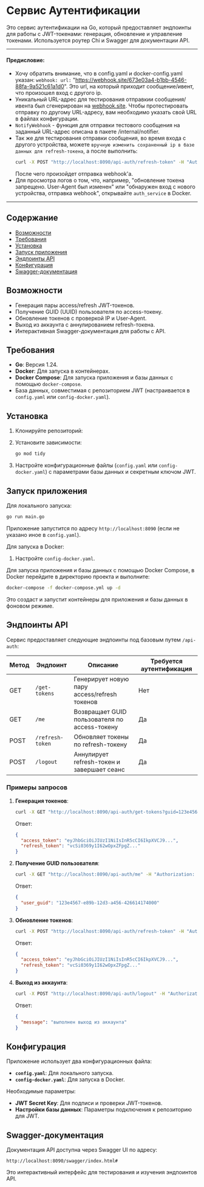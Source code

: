 # Сервис Аутентификации

Это сервис аутентификации на Go, который предоставляет эндпоинты для работы с JWT-токенами: генерация, обновление и управление токенами. Используется роутер Chi и Swagger для документации API.

--- 
#### Предисловие:
-  Хочу обратить внимание, что в config.yaml и docker-config.yaml указан:
   ``webhook: url:`` "https://webhook.site/673e03a4-b1bb-4546-88fa-9a521c61a1d0".
   Это url, на который приходит сообщение/ивент, что произошел вход с другого ip.
- Уникальный URL-адрес для тестирования отправкии сообщения/ивента был сгенерирован на [webhook.site](https://webhook.site/). Чтобы протестировать отправку по другому URL-адресу, вам необходимо указать свой URL в файлах конфигурации.
- ``NotifyWebhook`` - функция для отправки тестового сообщения на заданный URL-адрес описана в пакете /internal/notifier.
- Так же для тестирования отправки сообщения, во время входа с другого устройства, можете ``вручную изменить сохраненный ip в базе данных для refresh-токена``, а после выполнить:
   ```bash
   curl -X POST "http://localhost:8090/api-auth/refresh-token" -H "Authorization: Bearer <access_token>" -H "Content-Type: application/json" -d '{"refresh_token": "<refresh_token>"}'
   ```
  После чего произойдет отправка webhook'а.
- Для просмотра логов о том, что, например, "обновление токена запрещено. User-Agent был изменен" или "обнаружен вход с нового устройства, отправка webhook", открывайте ``auth_service`` в Docker.
---

## Содержание
- [Возможности](#возможности)
- [Требования](#требования)
- [Установка](#установка)
- [Запуск приложения](#запуск-приложения)
- [Эндпоинты API](#эндпоинты-api)
- [Конфигурация](#конфигурация)
- [Swagger-документация](#swagger-документация)

## Возможности
- Генерация пары access/refresh JWT-токенов.
- Получение GUID (UUID) пользователя по access-токену.
- Обновление токенов с проверкой IP и User-Agent.
- Выход из аккаунта с аннулированием refresh-токена.
- Интерактивная Swagger-документация для работы с API.

## Требования
- **Go**: Версия 1.24.
- **Docker**: Для запуска в контейнерах.
- **Docker Compose**: Для запуска приложения и базы данных с помощью `docker-compose`.
- База данных, совместимая с репозиторием JWT (настраивается в `config.yaml` или `config-docker.yaml`).

## Установка
1. Клонируйте репозиторий:


2. Установите зависимости:
   ```bash
   go mod tidy
   ```

3. Настройте конфигурационные файлы (`config.yaml` или `config-docker.yaml`) с параметрами базы данных и секретным ключом JWT.

## Запуск приложения
Для локального запуска:
```bash
go run main.go
```

Приложение запустится по адресу `http://localhost:8090` (если не указано иное в `config.yaml`).

Для запуска в Docker:
1. Настройте `config-docker.yaml`.

Для запуска приложения и базы данных с помощью Docker Compose, в Docker перейдите в директорию проекта и выполните:
```bash
docker-compose -f docker-compose.yml up -d
```

Это создаст и запустит контейнеры для приложения и базы данных в фоновом режиме.

## Эндпоинты API
Сервис предоставляет следующие эндпоинты под базовым путем `/api-auth`:

| Метод | Эндпоинт             | Описание                                     | Требуется аутентификация |
|-------|----------------------|----------------------------------------------|--------------------------|
| GET   | `/get-tokens`        | Генерирует новую пару access/refresh токенов | Нет                      |
| GET   | `/me`                | Возвращает GUID пользователя по access-токену | Да                      |
| POST  | `/refresh-token`     | Обновляет токены по refresh-токену           | Да                       |
| POST  | `/logout`            | Аннулирует refresh-токен и завершает сеанс   | Да                       |

### Примеры запросов
1. **Генерация токенов**:
   ```bash
   curl -X GET "http://localhost:8090/api-auth/get-tokens?guid=123e4567-e89b-12d3-a456-426614174000"
   ```
   Ответ:
   ```json
   {
     "access_token": "eyJhbGciOiJIUzI1NiIsInR5cCI6IkpXVCJ9...",
     "refresh_token": "vcSi0369y1I62wOpxZFpgZ..."
   }
   ```

2. **Получение GUID пользователя**:
   ```bash
   curl -X GET "http://localhost:8090/api-auth/me" -H "Authorization: Bearer <access_token>"
   ```
   Ответ:
   ```json
   {
     "user_guid": "123e4567-e89b-12d3-a456-426614174000"
   }
   ```

3. **Обновление токенов**:
   ```bash
   curl -X POST "http://localhost:8090/api-auth/refresh-token" -H "Authorization: Bearer <access_token>" -H "Content-Type: application/json" -d '{"refresh_token": "<refresh_token>"}'
   ```
   Ответ:
   ```json
   {
     "access_token": "eyJhbGciOiJIUzI1NiIsInR5cCI6IkpXVCJ9...",
     "refresh_token": "vcSi0369y1I62wOpxZFpgZ..."
   }
   ```

4. **Выход из аккаунта**:
   ```bash
   curl -X POST "http://localhost:8090/api-auth/logout" -H "Authorization: Bearer <access_token>"
   ```
   Ответ:
   ```json
   {
     "message": "выполнен выход из аккаунта"
   }
   ```

## Конфигурация
Приложение использует два конфигурационных файла:
- **`config.yaml`**: Для локального запуска.
- **`config-docker.yaml`**: Для запуска в Docker.

Необходимые параметры:
- **JWT Secret Key**: Для подписи и проверки JWT-токенов.
- **Настройки базы данных**: Параметры подключения к репозиторию для JWT.

## Swagger-документация
Документация API доступна через Swagger UI по адресу:
```
http://localhost:8090/swagger/index.html#
```

Это интерактивный интерфейс для тестирования и изучения эндпоинтов API.